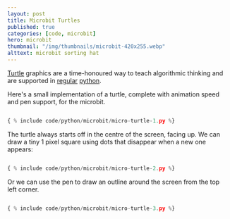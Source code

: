 ```yaml
---
layout: post
title: Microbit Turtles
published: true
categories: [code, microbit]
hero: microbit
thumbnail: "/img/thumbnails/microbit-420x255.webp"
alttext: microbit sorting hat
---
```


<a href="https://en.wikipedia.org/wiki/Turtle_graphics">Turtle</a> graphics are a time-honoured way to teach algorithmic thinking and are supported in <a href="https://docs.python.org/3.7/library/turtle.html">regular</a> <a href="https://python.camden.rutgers.edu/python_resources/python3_book/hello_little_turtles.html">python</a>.

Here's a small implementation of a turtle, complete with animation speed and pen
support, for the microbit.

```python

{ % include code/python/microbit/micro-turtle-1.py %}

```

The turtle always starts off in the centre of the screen, facing up. We can draw
a tiny 1 pixel square using dots that disappear when a new one appears:

```python

{ % include code/python/microbit/micro-turtle-2.py %}

```

Or we can use the pen to draw an outline around the screen from the top left corner.

```python

{ % include code/python/microbit/micro-turtle-3.py %}

```
